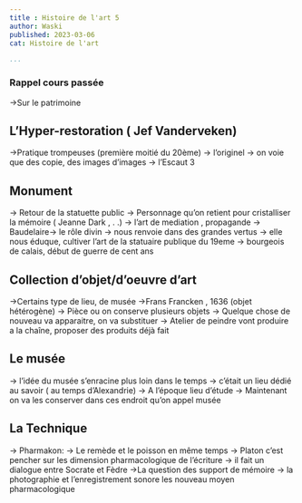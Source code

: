 ```yaml
---
title : Histoire de l'art 5
author: Waski   
published: 2023-03-06   
cat: Histoire de l'art

...
```


### Rappel cours passée 
   ->Sur le patrimoine 

## L’Hyper-restoration ( Jef Vanderveken)

->Pratique trompeuses (première moitié du 20ème)
-> l’originel 
-> on voie que des copie, des images d’images
-> l’Escaut 3 

## Monument

-> Retour de la statuette public 
-> Personnage qu’on retient pour cristalliser la mémoire ( Jeanne Dark , . .)
-> l’art de mediation , propagande
-> Baudelaire-> le rôle divin 
-> nous renvoie dans des grandes vertus 
-> elle nous éduque, cultiver l’art de la statuaire publique du 19eme 
-> bourgeois de calais, début de guerre de cent ans 

## Collection d’objet/d’oeuvre d’art 

->Certains type de lieu, de musée 
->Frans Francken , 1636 (objet hétérogène)
-> Pièce ou on conserve plusieurs objets 
-> Quelque chose de nouveau va apparaitre, on va substituer 
-> Atelier de peindre vont produire a la chaîne, proposer des produits déjà fait 

## Le musée 

-> l’idée du musée s’enracine plus loin dans le temps
-> c’était un lieu dédié au savoir ( au temps d’Alexandrie)
-> A l’époque lieu d’étude 
-> Maintenant on va les conserver dans ces endroit qu’on appel musée 

## La Technique 

-> Pharmakon: 
        -> Le remède et le poisson en même temps
-> Platon c’est pencher sur les dimension pharmacologique de l’écriture 
-> il fait un dialogue entre Socrate et Fèdre 
->La question des support de mémoire 
-> la photographie et l’enregistrement sonore les nouveau moyen pharmacologique